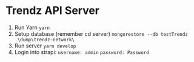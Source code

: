 # Trendz API Server

1. Run Yarn
`yarn`
2. Setup database (remember cd server)
`mongorestore --db testTrendz .\dump\trendz-network\`
3. Run server
`yarn develop`
4. Login into strapi:
`username: admin`
`password: Password`
